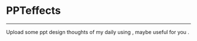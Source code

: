 # PPTeffects

------------------------

 Upload some ppt design thoughts of my daily using , maybe useful for you .

